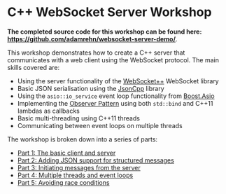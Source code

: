 C++ WebSocket Server Workshop
=============================

**The completed source code for this workshop can be found here: <https://github.com/adamrehn/websocket-server-demo/>**.

This workshop demonstrates how to create a C++ server that communicates with a web client using the WebSocket protocol. The main skills covered are:

- Using the server functionality of the [WebSocket++](https://github.com/zaphoyd/websocketpp) WebSocket library
- Basic JSON serialisation using the [JsonCpp](https://github.com/open-source-parsers/jsoncpp) library
- Using the `asio::io_service` event loop functionality from [Boost.Asio](http://think-async.com/)
- Implementing the [Observer Pattern](https://en.wikipedia.org/wiki/Observer_pattern) using both `std::bind` and C++11 lambdas as callbacks
- Basic multi-threading using C++11 threads
- Communicating between event loops on multiple threads

The workshop is broken down into a series of parts:

- [Part 1: The basic client and server](./Part1.md)
- [Part 2: Adding JSON support for structured messages](./Part2.md)
- [Part 3: Initiating messages from the server](./Part3.md)
- [Part 4: Multiple threads and event loops](./Part4.md)
- [Part 5: Avoiding race conditions](./Part5.md)
